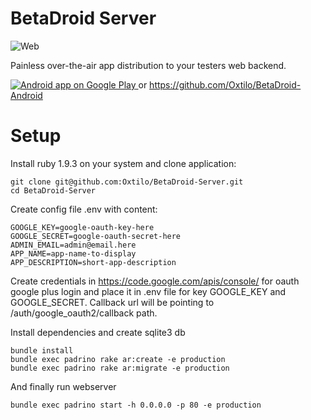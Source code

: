 BetaDroid Server
================

![Web](https://raw.github.com/Oxtilo/BetaDroid-Server/master/doc/web.png)

Painless over-the-air app distribution to your testers web backend.

[
  ![Android app on Google Play](https://developer.android.com/images/brand/en_app_rgb_wo_45.png)
](https://play.google.com/store/apps/details?id=developer.macbury.betadroid ) or https://github.com/Oxtilo/BetaDroid-Android

Setup
================
Install ruby 1.9.3 on your system and clone application:
```
git clone git@github.com:Oxtilo/BetaDroid-Server.git
cd BetaDroid-Server
```
Create config file .env with content:
```
GOOGLE_KEY=google-oauth-key-here
GOOGLE_SECRET=google-oauth-secret-here
ADMIN_EMAIL=admin@email.here
APP_NAME=app-name-to-display
APP_DESCRIPTION=short-app-description
```

Create credentials in https://code.google.com/apis/console/ for oauth google plus login and place it in .env file for key GOOGLE_KEY and GOOGLE_SECRET. Callback url will be pointing to /auth/google_oauth2/callback path.

Install dependencies and create sqlite3 db
```
bundle install
bundle exec padrino rake ar:create -e production
bundle exec padrino rake ar:migrate -e production
```

And finally run webserver
```
bundle exec padrino start -h 0.0.0.0 -p 80 -e production
```

